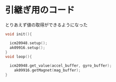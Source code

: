 # 引継ぎ用のコード

とりあえず値の取得ができるようになった

```cpp
void init(){

  icm20948.setup();
  ak09916.setup();
}
void loop(){

  icm20948.get_value(accel_buffer, gyro_buffer);
	ak09916.getMagnet(mag_buffer);
}


```
